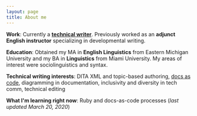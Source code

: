 ```yaml
---
layout: page
title: About me
---
```


**Work**: Currently a [**technical writer**](https://www.techelevator.com/). Previously worked as an **adjunct English instructor** specializing in developmental writing.

**Education**: Obtained my MA in **English Linguistics** from Eastern Michigan University and my BA in **Linguistics** from Miami University.  My areas of interest were sociolinguistics and syntax.

**Technical writing interests**: DITA XML and topic-based authoring, [docs as code](https://www.writethedocs.org/guide/docs-as-code/), diagramming in documentation, inclusivity and diversity in tech comm, technical editing

**What I'm learning right now**: Ruby and docs-as-code processes (_last updated March 20, 2020_)